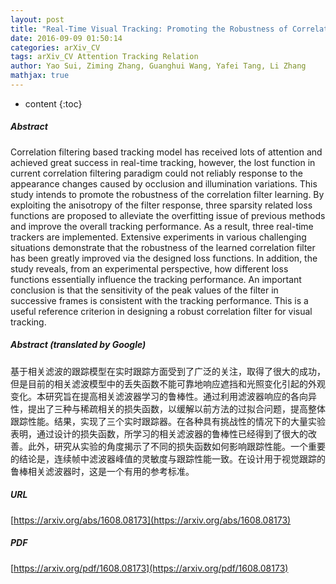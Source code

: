 ```yaml
---
layout: post
title: "Real-Time Visual Tracking: Promoting the Robustness of Correlation Filter Learning"
date: 2016-09-09 01:50:14
categories: arXiv_CV
tags: arXiv_CV Attention Tracking Relation
author: Yao Sui, Ziming Zhang, Guanghui Wang, Yafei Tang, Li Zhang
mathjax: true
---
```


* content
{:toc}

##### Abstract
Correlation filtering based tracking model has received lots of attention and achieved great success in real-time tracking, however, the lost function in current correlation filtering paradigm could not reliably response to the appearance changes caused by occlusion and illumination variations. This study intends to promote the robustness of the correlation filter learning. By exploiting the anisotropy of the filter response, three sparsity related loss functions are proposed to alleviate the overfitting issue of previous methods and improve the overall tracking performance. As a result, three real-time trackers are implemented. Extensive experiments in various challenging situations demonstrate that the robustness of the learned correlation filter has been greatly improved via the designed loss functions. In addition, the study reveals, from an experimental perspective, how different loss functions essentially influence the tracking performance. An important conclusion is that the sensitivity of the peak values of the filter in successive frames is consistent with the tracking performance. This is a useful reference criterion in designing a robust correlation filter for visual tracking.

##### Abstract (translated by Google)
基于相关滤波的跟踪模型在实时跟踪方面受到了广泛的关注，取得了很大的成功，但是目前的相关滤波模型中的丢失函数不能可靠地响应遮挡和光照变化引起的外观变化。本研究旨在提高相关滤波器学习的鲁棒性。通过利用滤波器​​响应的各向异性，提出了三种与稀疏相关的损失函数，以缓解以前方法的过拟合问题，提高整体跟踪性能。结果，实现了三个实时跟踪器。在各种具有挑战性的情况下的大量实验表明，通过设计的损失函数，所学习的相关滤波器的鲁棒性已经得到了很大的改善。此外，研究从实验的角度揭示了不同的损失函数如何影响跟踪性能。一个重要的结论是，连续帧中滤波器峰值的灵敏度与跟踪性能一致。在设计用于视觉跟踪的鲁棒相关滤波器时，这是一个有用的参考标准。

##### URL
[https://arxiv.org/abs/1608.08173](https://arxiv.org/abs/1608.08173)

##### PDF
[https://arxiv.org/pdf/1608.08173](https://arxiv.org/pdf/1608.08173)

